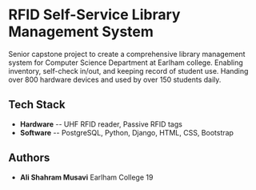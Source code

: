 # RFID Self-Service Library Management System

Senior capstone project to create a comprehensive library management system for Computer Science Department at Earlham college. Enabling inventory, self-check in/out, and keeping record of student use. Handing over 800 hardware devices and used by over 150 students daily. 

## Tech Stack
* **Hardware** -- UHF RFID reader, Passive RFID tags 
* **Software** -- PostgreSQL, Python, Django, HTML, CSS, Bootstrap

## Authors

* **Ali Shahram Musavi** 
Earlham College 19

